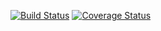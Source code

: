 [![Build Status](https://travis-ci.org/Jlspige/c4cs-f16-rpn.svg?branch=master)](https://travis-ci.org/Jlspige/c4cs-f16-rpn)
[![Coverage Status](https://coveralls.io/repos/github/Jlspige/c4cs-f16-rpn/badge.svg?branch=master)](https://coveralls.io/github/Jlspige/c4cs-f16-rpn?branch=master)
